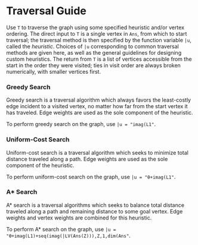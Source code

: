 # Traversal Guide

Use `T` to traverse the graph using some specified heuristic and/or vertex ordering. The direct input to `T` is a single vertex in `Ans`, from which to start traversal; the traversal method is then specified by the function variable `|u`, called the _heuristic_. Choices of `|u` corresponding to common traversal methods are given here, as well as the general guidelines for designing custom heuristics. The return from `T` is a list of vertices accessible from the start in the order they were visited; ties in visit order are always broken numerically, with smaller vertices first.

### Greedy Search

Greedy search is a traversal algorithm which always favors the least-costly edge incident to a visited vertex, no matter how far from the start vertex it has traveled. Edge weights are used as the sole component of the heuristic.

To perform greedy search on the graph, use `|u = "imag(L1"`.

### Uniform-Cost Search

Uniform-cost search is a traversal algorithm which seeks to minimize total distance traveled along a path. Edge weights are used as the sole component of the heuristic.

To perform uniform-cost search on the graph, use `|u = "θ+imag(L1"`.

### A* Search

A\* search is a traversal algorithms which seeks to balance total distance traveled along a path and remaining distance to some goal vertex. Edge weights and vertex weights are combined for this heuristic.

To perform A\* search on the graph, use `|u = "θ+imag(L1)+seq(imag(|LV(Ans(Z))),Z,1,dim(Ans"`.
